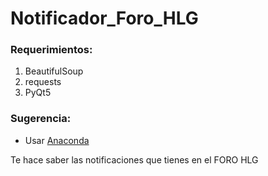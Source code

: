 # Notificador_Foro_HLG
### Requerimientos:
1. BeautifulSoup
2. requests
3. PyQt5

### Sugerencia:
* Usar [Anaconda](http://www.anaconda.org)

Te hace saber las notificaciones que tienes en el FORO HLG